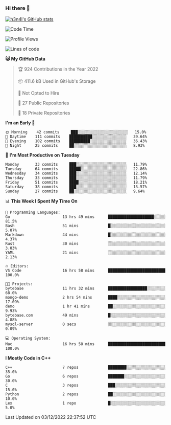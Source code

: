 ### Hi there 👋

[![h3n4l's GitHub stats](https://github-readme-stats.vercel.app/api?username=h3n4l&count_private=true&show_icons=true&theme=radical)](https://github.com/h3n4l/github-readme-stats)

<!--START_SECTION:waka-->
![Code Time](http://img.shields.io/badge/Code%20Time-790%20hrs%204%20mins-blue)

![Profile Views](http://img.shields.io/badge/Profile%20Views-0-blue)

![Lines of code](https://img.shields.io/badge/From%20Hello%20World%20I%27ve%20Written-44%20Thousand%20lines%20of%20code-blue)

**🐱 My GitHub Data** 

> 🏆 924 Contributions in the Year 2022
 > 
> 📦 411.6 kB Used in GitHub's Storage 
 > 
> 🚫 Not Opted to Hire
 > 
> 📜 27 Public Repositories 
 > 
> 🔑 18 Private Repositories  
 > 
**I'm an Early 🐤** 

```text
🌞 Morning    42 commits     ███░░░░░░░░░░░░░░░░░░░░░░   15.0% 
🌆 Daytime    111 commits    ██████████░░░░░░░░░░░░░░░   39.64% 
🌃 Evening    102 commits    █████████░░░░░░░░░░░░░░░░   36.43% 
🌙 Night      25 commits     ██░░░░░░░░░░░░░░░░░░░░░░░   8.93%

```
📅 **I'm Most Productive on Tuesday** 

```text
Monday       33 commits     ███░░░░░░░░░░░░░░░░░░░░░░   11.79% 
Tuesday      64 commits     █████░░░░░░░░░░░░░░░░░░░░   22.86% 
Wednesday    34 commits     ███░░░░░░░░░░░░░░░░░░░░░░   12.14% 
Thursday     33 commits     ███░░░░░░░░░░░░░░░░░░░░░░   11.79% 
Friday       51 commits     ████░░░░░░░░░░░░░░░░░░░░░   18.21% 
Saturday     38 commits     ███░░░░░░░░░░░░░░░░░░░░░░   13.57% 
Sunday       27 commits     ██░░░░░░░░░░░░░░░░░░░░░░░   9.64%

```


📊 **This Week I Spent My Time On** 

```text
💬 Programming Languages: 
Go                       13 hrs 49 mins      ████████████████████░░░░░   81.5% 
Bash                     51 mins             █░░░░░░░░░░░░░░░░░░░░░░░░   5.07% 
Markdown                 44 mins             █░░░░░░░░░░░░░░░░░░░░░░░░   4.37% 
Rust                     30 mins             ░░░░░░░░░░░░░░░░░░░░░░░░░   3.03% 
YAML                     21 mins             ░░░░░░░░░░░░░░░░░░░░░░░░░   2.13%

🔥 Editors: 
VS Code                  16 hrs 58 mins      █████████████████████████   100.0%

🐱‍💻 Projects: 
bytebase                 11 hrs 32 mins      █████████████████░░░░░░░░   68.0% 
mongo-demo               2 hrs 54 mins       ████░░░░░░░░░░░░░░░░░░░░░   17.09% 
demo                     1 hr 41 mins        ██░░░░░░░░░░░░░░░░░░░░░░░   9.93% 
bytebase.com             49 mins             █░░░░░░░░░░░░░░░░░░░░░░░░   4.88% 
mysql-server             0 secs              ░░░░░░░░░░░░░░░░░░░░░░░░░   0.09%

💻 Operating System: 
Mac                      16 hrs 58 mins      █████████████████████████   100.0%

```

**I Mostly Code in C++** 

```text
C++                      7 repos             ████████░░░░░░░░░░░░░░░░░   35.0% 
Go                       6 repos             ███████░░░░░░░░░░░░░░░░░░   30.0% 
C                        3 repos             ███░░░░░░░░░░░░░░░░░░░░░░   15.0% 
Python                   2 repos             ██░░░░░░░░░░░░░░░░░░░░░░░   10.0% 
Lex                      1 repo              █░░░░░░░░░░░░░░░░░░░░░░░░   5.0%

```



 Last Updated on 03/12/2022 22:37:52 UTC
<!--END_SECTION:waka-->

